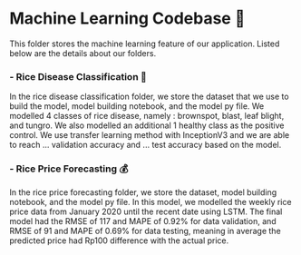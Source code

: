 # Machine Learning Codebase 🌾

This folder stores the machine learning feature of our application. Listed below are the details about our folders.

### - Rice Disease Classification 🦠

  <p>In the rice disease classification folder, we store the dataset that we use to build the model, model building notebook, and the model py file. We modelled 4 classes of rice disease, namely : brownspot, blast, leaf blight, and tungro. We also modelled an additional 1 healthy class as the positive control. We use transfer learning method with InceptionV3 and we are able to reach ... validation accuracy and ... test accuracy based on the model.
  </p>
  
### - Rice Price Forecasting 💰
  <p>
  In the rice price forecasting folder, we store the dataset, model building notebook, and the model py file. In this model, we modelled the weekly rice price data from January 2020 until the recent date using LSTM. The final model had the RMSE of 117 and MAPE of 0.92% for data validation, and RMSE of 91 and MAPE of 0.69% for data testing, meaning in average the predicted price had Rp100 difference with the actual price. </p>
